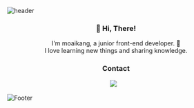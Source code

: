 ![header](https://capsule-render.vercel.app/api?type=wave&color=FF9D8D&height=300&section=header&text=moaikang&fontSize=70&animation=fadeIn&fontColor=ffffff&fontAlignY=40)

<h3 align="center">👋 Hi, There!</h3>
<p align="center">
I'm moaikang, a junior front-end developer. 🌱 <br>
I love learning new things and sharing knowledge.
</p>

<h3 align="center">Contact</h3>
<p align="center">
  <a target="_blank" href="mailto:moaikang.dev@gmail.com?subject=Hello%20Ileri,%20From%20Github"><img src="https://img.shields.io/badge/gmail-%23D14836.svg?&style=flat-square&logo=gmail&logoColor=white" /></a>&nbsp;&nbsp;&nbsp;
</p>

![Footer](https://capsule-render.vercel.app/api?type=wave&color=FF9D8D&height=300&section=footer&fontSize=70&animation=fadeIn&fontColor=ffffff&fontAlignY=40)
